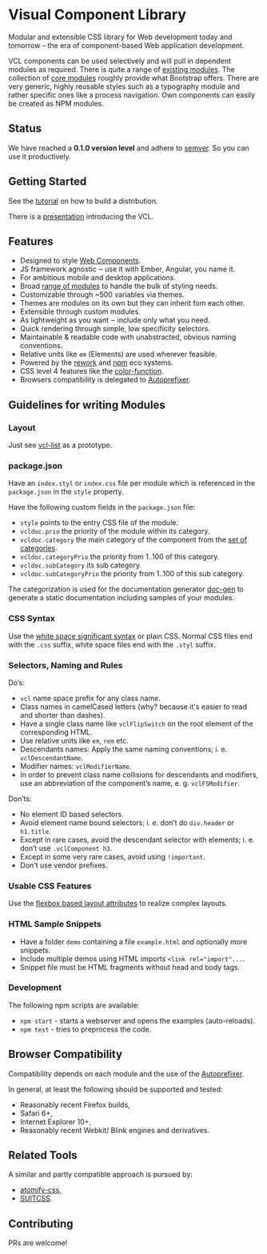# Visual Component Library

Modular and extensible CSS library for Web development today and tomorrow –
the era of component-based Web application development.

VCL components can be used selectively and will pull in
dependent modules as required.
There is quite a range of [existing modules](https://github.com/vcl/).
The collection of
[core modules](https://github.com/vcl/core-modules)
roughly provide what Bootstrap offers.
There are very generic, highly reusable styles such as
a typography module and rather specific ones like a process navigation.
Own components can easily be created as NPM modules.

## Status

We have reached a **0.1.0 version level** and adhere to
[semver](http://semver.org/). So you can use it productively.

## Getting Started

See the [tutorial](https://github.com/vcl/doc/tree/master/tutorial) on
how to build a distribution.

There is a [presentation](http://vcl.github.io/presentation/index.html)
introducing the VCL.

## Features

- Designed to style [Web Components](http://webcomponents.org/).
- JS framework agnostic ‒ use it with Ember, Angular, you name it.
- For ambitious mobile and desktop applications.
- Broad [range of modules](https://github.com/vcl)
  to handle the bulk of styling needs.
- Customizable through ~500 variables via themes.
- Themes are modules on its own but they can inherit fom each other.
- Extensible through custom modules.
- As lightweight as you want ‒ include only what you need.
- Quick rendering through simple, low specificity selectors.
- Maintainable & readable code with unabstracted, obvious naming conventions.
- Relative units like `em` (Elements) are used wherever feasible.
- Powered by the [rework](https://github.com/reworkcss)
  and [npm](https://www.npmjs.org/) eco systems.
- CSS level 4 features like the
  [color-function](http://dev.w3.org/csswg/css-color/#modifying-colors).
- Browsers compatibility is delegated to
  [Autoprefixer](https://github.com/postcss/autoprefixer).

## Guidelines for writing Modules

### Layout

Just see [vcl-list](https://github.com/vcl/list) as a prototype.

### package.json

Have an `index.styl` or `index.css` file per module which is referenced in
the `package.json` in the `style` property.

Have the following custom fields in the `package.json` file:

- `style` points to the entry CSS file of the module.
- `vcldoc.prio` the priority of the module within its category.
- `vcldoc.category` the main category of the component from the
   [set of categories]().
- `vcldoc.categoryPrio` the priority from 1..100 of this category.
- `vcldoc.subCategory` its sub category.
- `vcldoc.subCategoryPrio` the priority from 1..100 of this sub category.

The categorization is used for the documentation generator
[doc-gen](https://github.com/vcl/doc-gen) to generate a static documentation
including samples of your modules.

### CSS Syntax

Use the [white space significant syntax](https://www.npmjs.org/package/css-whitespace)
or plain CSS. Normal CSS files end with the `.css` suffix, white space files
end with the `.styl` suffix.

### Selectors, Naming and Rules

Do’s:

- `vcl` name space prefix for any class name.
- Class names in camelCased letters (why? because it's easier to read and
  shorter than dashes).
- Have a single class name like `vclFlipSwitch` on the root element of the
  corresponding HTML.
- Use relative units like `em`, `rem` etc.
- Descendants names: Apply the same naming conventions; i. e.
  `vclDescendantName`.
- Modifier names: `vclModifierName`.
- In order to prevent class name collisions for descendants and modifiers,
  use an abbreviation of the component’s name, e. g. `vclFSModifier`.

Don’ts:

- No element ID based selectors.
- Avoid element name bound selectors;
  i. e. don’t do `div.header` or `h1.title`.
- Except in rare cases, avoid the descendant selector with elements;
  i. e. don’t use `.vclComponent h3`.
- Except in some very rare cases, avoid using `!important`.
- Don't use vendor prefixes.

### Usable CSS Features

Use the [flexbox based layout attributes](https://github.com/vcl/layout)
to realize complex layouts.

### HTML Sample Snippets

- Have a folder `demo` containing a file `example.html` and optionally more snippets.
- Include multiple demos using HTML imports `<link rel="import"...`.
- Snippet file must be HTML fragments without head and body tags.

### Development

The following npm scripts are available:

* `npm start` - starts a webserver and opens the examples (auto-reloads).
* `npm test` - tries to preprocess the code.

## Browser Compatibility

Compatibility depends on each module and the use of the
[Autoprefixer](https://github.com/postcss/autoprefixer).

In general, at least the following should be supported and tested:

- Reasonably recent Firefox builds,
- Safari 6+,
- Internet Explorer 10+,
- Reasonably recent Webkit/ Blink engines and derivatives.

## Related Tools

A similar and partly compatible approach is pursued by:

- [atomify-css](https://github.com/atomify/atomify-css),
- [SUITCSS](https://github.com/suitcss).

## Contributing

PRs are welcome!
